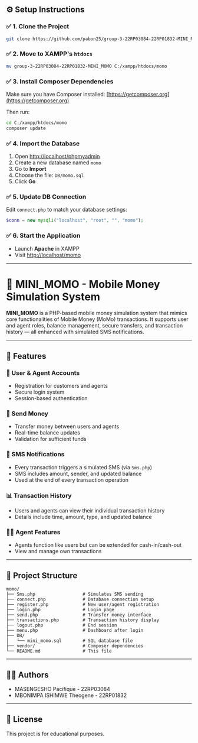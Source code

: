 
## ⚙️ Setup Instructions

### ✅ 1. Clone the Project
```bash
git clone https://github.com/pabon25/group-3-22RP03084-22RP01832-MINI_MOMO.git
```

### ✅ 2. Move to XAMPP's `htdocs`
```bash
mv group-3-22RP03084-22RP01832-MINI_MOMO C:/xampp/htdocs/momo
```

### ✅ 3. Install Composer Dependencies
Make sure you have Composer installed: [https://getcomposer.org](https://getcomposer.org)

Then run:
```bash
cd C:/xampp/htdocs/momo
composer update
```

### ✅ 4. Import the Database
1. Open [http://localhost/phpmyadmin](http://localhost/phpmyadmin)
2. Create a new database named `momo`
3. Go to **Import**
4. Choose the file: `DB/momo.sql`
5. Click **Go**

### ✅ 5. Update DB Connection
Edit `connect.php` to match your database settings:
```php
$conn = new mysqli("localhost", "root", "", "momo");
```

### ✅ 6. Start the Application
- Launch **Apache** in XAMPP
- Visit [http://localhost/momo](http://localhost/momo)

---
# 📱 MINI_MOMO - Mobile Money Simulation System

**MINI_MOMO** is a PHP-based mobile money simulation system that mimics core functionalities of Mobile Money (MoMo) transactions. It supports user and agent roles, balance management, secure transfers, and transaction history — all enhanced with simulated SMS notifications.

---

## 🚀 Features

### 👤 User & Agent Accounts
- Registration for customers and agents
- Secure login system
- Session-based authentication

### 💸 Send Money
- Transfer money between users and agents
- Real-time balance updates
- Validation for sufficient funds

### 💬 SMS Notifications
- Every transaction triggers a simulated SMS (via `Sms.php`)
- SMS includes amount, sender, and updated balance
- Used at the end of every transaction operation

### 📊 Transaction History
- Users and agents can view their individual transaction history
- Details include time, amount, type, and updated balance

### 🧑‍💼 Agent Features
- Agents function like users but can be extended for cash-in/cash-out
- View and manage own transactions

---

## 📁 Project Structure

```
momo/
├── Sms.php                  # Simulates SMS sending
├── connect.php              # Database connection setup
├── register.php             # New user/agent registration
├── login.php                # Login page
├── send.php                 # Transfer money interface
├── transactions.php         # Transaction history display
├── logout.php               # End session
├── menu.php                 # Dashboard after login
├── DB/
│   └── mini_momo.sql        # SQL database file
├── vendor/                  # Composer dependencies
└── README.md                # This file
```

---

## 👨‍💻 Authors
- MASENGESHO Pacifique - 22RP03084
- MBONIMPA ISHIMWE Theogene - 22RP01832

---

## 📜 License
This project is for educational purposes.
